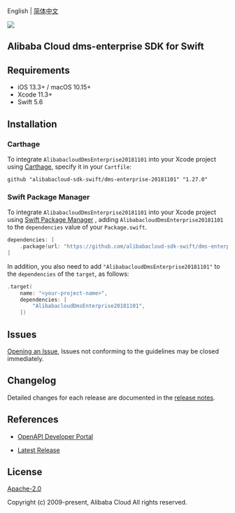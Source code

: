 English | [简体中文](README-CN.md)

![](https://aliyunsdk-pages.alicdn.com/icons/AlibabaCloud.svg)

## Alibaba Cloud dms-enterprise SDK for Swift

## Requirements

- iOS 13.3+ / macOS 10.15+
- Xcode 11.3+
- Swift 5.6

## Installation

### Carthage

To integrate `AlibabacloudDmsEnterprise20181101` into your Xcode project using [Carthage](https://github.com/Carthage/Carthage), specify it in your `Cartfile`:

```ogdl
github "alibabacloud-sdk-swift/dms-enterprise-20181101" "1.27.0"
```

### Swift Package Manager

To integrate `AlibabacloudDmsEnterprise20181101` into your Xcode project using [Swift Package Manager](https://swift.org/package-manager/) , adding `AlibabacloudDmsEnterprise20181101` to the `dependencies` value of your `Package.swift`.

```swift
dependencies: [
    .package(url: "https://github.com/alibabacloud-sdk-swift/dms-enterprise-20181101.git", from: "1.27.0")
]
```

In addition, you also need to add `"AlibabacloudDmsEnterprise20181101"` to the `dependencies` of the `target`, as follows:

```swift
.target(
    name: "<your-project-name>",
    dependencies: [
        "AlibabacloudDmsEnterprise20181101",
    ])
```

## Issues

[Opening an Issue](https://github.com/alibabacloud-sdk-swift/dms-enterprise-20181101/issues/new), Issues not conforming to the guidelines may be closed immediately.

## Changelog

Detailed changes for each release are documented in the [release notes](./ChangeLog.txt).

## References

* [OpenAPI Developer Portal](https://next.api.alibabacloud.com/home)
- [Latest Release](https://github.com/alibabacloud-sdk-swift/dms-enterprise-20181101)

## License

[Apache-2.0](http://www.apache.org/licenses/LICENSE-2.0)

Copyright (c) 2009-present, Alibaba Cloud All rights reserved.
